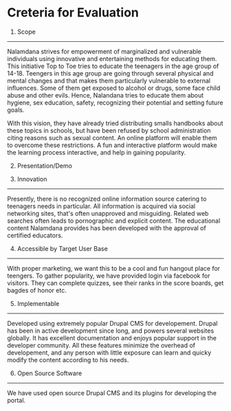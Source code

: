 Creteria for Evaluation
=======================

1. Scope
--------
Nalamdana strives for empowerment of marginalized and vulnerable individuals using innovative and entertaining methods for educating them. This initiative Top to Toe tries to educate the
teenagers in the age group of 14-18. Teengers in this age group are going through several physical and mental changes and that makes them particularly vulnerable to external influences. Some of them get exposed to alcohol or drugs, some face child abuse and other evils. Hence, Nalandana tries to educate them about hygiene, sex education, safety, recognizing their potential and setting future goals.   

With this vision, they have already tried distributing smalls handbooks about these topics in schools, but have been refused by school administration citing reasons such as sexual content. An online platform will enable them to overcome these restrictions. A fun and interactive platform would make the learning process interactive, and help in gaining popularity.


2. Presentation/Demo

3. Innovation
-------------
Presently, there is no recognized online information source catering to teenagers needs in particular. All information is acquired via social networking sites, that's often unapproved and misguiding. Related web searches often leads to pornographic and explicit content.  The educational content Nalamdana provides has been developed with the approval of certified educators. 


4. Accessible by Target User Base
---------------------------------

With proper marketing, we want this to be a cool and fun hangout place for teengers. To gather popularity, we have provided login via facebook for visitors. They can complete quizzes, see their ranks in the score boards, get bagdes of honor etc.  

5. Implementable
----------------
Developed using extremely popular Drupal CMS for developement. Drupal has been in active development since long, and powers several websites globally. It has excellent documentation and enjoys popular support in the developer community. All these features minimize the overhead of developement, and any person with little exposure can learn and quicky modify the content according to his needs.

6. Open Source Software
-----------------------
We have used open source Drupal CMS and its plugins for developing the portal.
